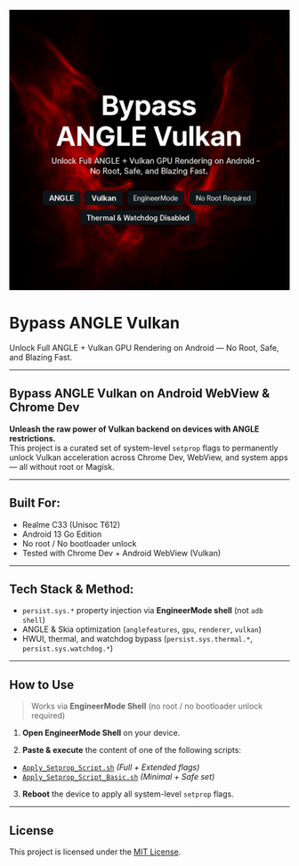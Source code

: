 ![Bypass ANGLE Vulkan Preview](bypass-angle-vulkan-preview.png)

# Bypass ANGLE Vulkan

Unlock Full ANGLE + Vulkan GPU Rendering on Android — No Root, Safe, and Blazing Fast.

---

## Bypass ANGLE Vulkan on Android WebView & Chrome Dev

**Unleash the raw power of Vulkan backend on devices with ANGLE restrictions.**  
This project is a curated set of system-level `setprop` flags to permanently unlock Vulkan acceleration across Chrome Dev, WebView, and system apps — all without root or Magisk.

---

## Built For:

- Realme C33 (Unisoc T612)  
- Android 13 Go Edition  
- No root / No bootloader unlock  
- Tested with Chrome Dev + Android WebView (Vulkan)  

---

## Tech Stack & Method:

- `persist.sys.*` property injection via **EngineerMode shell** (not `adb shell`)  
- ANGLE & Skia optimization (`anglefeatures`, `gpu`, `renderer`, `vulkan`)  
- HWUI, thermal, and watchdog bypass (`persist.sys.thermal.*`, `persist.sys.watchdog.*`)  

---

## How to Use

> Works via **EngineerMode Shell** (no root / no bootloader unlock required)

1. **Open EngineerMode Shell** on your device.

2. **Paste & execute** the content of one of the following scripts:

- [`Apply_Setprop_Script.sh`](Apply_Setprop_Script.sh) *(Full + Extended flags)*
- [`Apply_Setprop_Script_Basic.sh`](Apply_Setprop_Script_Basic.sh) *(Minimal + Safe set)*

3. **Reboot** the device to apply all system-level `setprop` flags.

---

## License

This project is licensed under the [MIT License](LICENSE).
